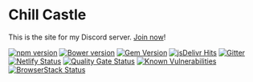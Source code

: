# Chill Castle

This is the site for my Discord server. [Join now](https://dsc.gg/chillcastle)!

[![npm version](https://badge.fury.io/js/chillcastle.svg)](https://badge.fury.io/js/chillcastle)
[![Bower version](https://badge.fury.io/bo/foundation-sites.svg)](https://badge.fury.io/bo/chillcastle)
[![Gem Version](https://badge.fury.io/rb/chillcastle.svg)](https://badge.fury.io/rb/chillcastle)
[![jsDelivr Hits](https://data.jsdelivr.com/v1/package/npm/chillcastle/badge?style=rounded)](https://www.jsdelivr.com/package/npm/chillcastle)
[![Gitter](https://badges.gitter.im/Join%20Chat.svg)](https://gitter.im/zurb/chillcastleutm_source=badge&utm_medium=badge&utm_campaign=pr-badge)
[![Netlify Status](https://api.netlify.com/api/v1/badges/da72b0f9-3d51-4d50-951e-6bbf5fe88601/deploy-status)](https://app.netlify.com/sites/chillcastle/deploys)
[![Quality Gate Status](https://sonarcloud.io/api/project_badges/measure?project=foundation_foundation-sites&metric=alert_status)](https://sonarcloud.io/dashboard?id=davidcavallaro_chillcastle)
[![Known Vulnerabilities](https://snyk.io/test/github/DavidCavallaro/chillcastle/badge.svg)](https://snyk.io/test/github/DavidCavallaro/chillcastle)
[![BrowserStack Status](https://automate.browserstack.com/badge.svg?badge_key=ZlJCVGIxaEgvaFc4TWhBZ0hFWGtIMjBRZEw0UnFrUys3ZGdrbmZ6TW5lZz0tLU9wZUdFV2lmNVd1dU9XbWxuQ05BOGc9PQ==--915d78e23eeed2ae37ce7a670bc370011a9e4fd9)](https://automate.browserstack.com/public-build/ZlJCVGIxaEgvaFc4TWhBZ0hFWGtIMjBRZEw0UnFrUys3ZGdrbmZ6TW5lZz0tLU9wZUdFV2lmNVd1dU9XbWxuQ05BOGc9PQ==--915d78e23eeed2ae37ce7a670bc370011a9e4fd9)
